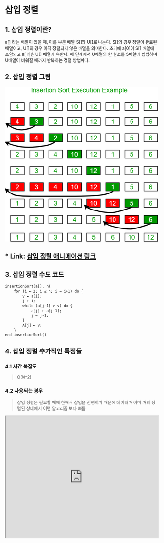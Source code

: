 삽입 정렬 
====

## 1. 삽입 정렬이란?
a[] 라는 배열이 있을 때, 이를 부분 배열 S[]와 U[]로 나눈다.
S[]의 경우 정렬이 완료된 배열이고, U[]의 경우 아직 정렬되지 않은 배열을 의미한다.
초기에 a[0]이 S[] 배열에 포함되고 a[1:]은 U[] 배열에 속한다. 매 단계에서 U배열의 한 원소를 S배열에 삽입하며 U배열이 비워질 때까지 반복하는 정렬 방법이다.

## 2. 삽입 정렬 그림
![Alt text](/imgs/Insertionsort_002.png)

## * Link: [삽입 정렬 애니메이션 링크][insertionSortlink]

[insertionSortlink]: https://ko.khanacademy.org/computer-programming/program/5008603698429952/embedded?embed=yes&author=no&editor=no&width=688&buttons=no&settings=%7B%7D "Go google"

## 3. 삽입 정렬 수도 코드
```
insertionSort(a[], n)
    for (i ← 2; i ≤ n; i ← i+1) do {
        v ← a[i];
        j ← i;
        while (a[j-1] > v) do {
            a[j] ← a[j-1];
            j ← j-1;
        }
        A[j] ← v;
    }
end insertionSort()
```
## 4. 삽입 정렬 추가적인 특징들
### 4.1 시간 복잡도
> O(𝑁^2)

### 4.2 사용되는 경우
> 삽입 정렬은 필요할 때에 한해서 삽입을 진행하기 때문에 데이터가 이미 거의 정렬된 상태에서 어떤 알고리즘 보다 빠름


<iframe sandbox="allow-popups allow-same-origin allow-scripts allow-top-navigation" src="https://ko.khanacademy.org/computer-programming/program/5008603698429952/embedded?embed=yes&amp;author=no&amp;editor=no&amp;width=688&amp;buttons=no&amp;settings=%7B%7D" class="perseus-scratchpad" allowfullscreen="" style="height: 400px; width: 100%;"></iframe>

